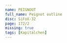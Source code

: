 ```yaml
---
name: PEIGNOUT
full_name: Peignot outline
disc: SiFoX-32
page: 172/2
missing: true
tags: [Kapitälchen]
---
```

